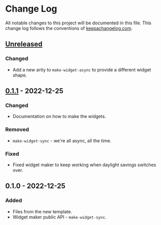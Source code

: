 # Change Log
All notable changes to this project will be documented in this file. This change log follows the conventions of [keepachangelog.com](http://keepachangelog.com/).

## [Unreleased]
### Changed
- Add a new arity to `make-widget-async` to provide a different widget shape.

## [0.1.1] - 2022-12-25
### Changed
- Documentation on how to make the widgets.

### Removed
- `make-widget-sync` - we're all async, all the time.

### Fixed
- Fixed widget maker to keep working when daylight savings switches over.

## 0.1.0 - 2022-12-25
### Added
- Files from the new template.
- Widget maker public API - `make-widget-sync`.

[Unreleased]: https://github.com/your-name/clojure_4/compare/0.1.1...HEAD
[0.1.1]: https://github.com/your-name/clojure_4/compare/0.1.0...0.1.1
